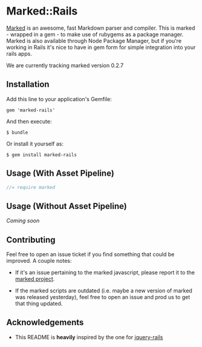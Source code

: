# Marked::Rails

  [Marked](https://github.com/chjj/marked) is an awesome, fast Markdown parser and compiler.
  This is marked - wrapped in a gem - to make use of rubygems as a package manager.
  Marked is also available through Node Package Manager, but if you're working in Rails it's nice
  to have in gem form for simple integration into your rails apps.

  We are currently tracking marked version 0.2.7

## Installation

Add this line to your application's Gemfile:

    gem 'marked-rails'

And then execute:

    $ bundle

Or install it yourself as:

    $ gem install marked-rails

## Usage (With Asset Pipeline)

```js
//= require marked
```

## Usage (Without Asset Pipeline)

_Coming soon_

## Contributing

Feel free to open an issue ticket if you find something that could be improved. A couple notes:

* If it's an issue pertaining to the marked javascript, please report it to the [marked project](https://github.com/chjj/marked).

* If the marked scripts are outdated (i.e. maybe a new version of marked was released yesterday), feel free to open an issue and prod us to get that thing updated.

## Acknowledgements

* This README is __heavily__ inspired by the one for [jquery-rails](https://github.com/rails/jquery-rails)
